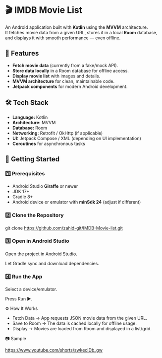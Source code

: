 # 🎬 IMDB Movie List

An Android application built with **Kotlin** using the **MVVM** architecture.  
It fetches movie data from a given URL, stores it in a local **Room** database, and displays it with smooth performance — even offline.


## 📌 Features

- **Fetch movie data** (currently from a fake/mock API).
- **Store data locally** in a Room database for offline access.
- **Display movie list** with images and details.
- **MVVM architecture** for clean, maintainable code.
- **Jetpack components** for modern Android development.

## 🛠️ Tech Stack

- **Language:** Kotlin  
- **Architecture:** MVVM  
- **Database:** Room  
- **Networking:** Retrofit / OkHttp (if applicable)  
- **UI:** Jetpack Compose / XML (depending on UI implementation)  
- **Coroutines** for asynchronous tasks


## 🚀 Getting Started

### 1️⃣ Prerequisites
- Android Studio **Giraffe** or newer  
- JDK 17+  
- Gradle 8+  
- Android device or emulator with **minSdk 24** (adjust if different)

### 2️⃣ Clone the Repository
git clone https://github.com/zahid-git/IMDB-Movie-list.git

### 3️⃣ Open in Android Studio
Open the project in Android Studio.

Let Gradle sync and download dependencies.

### 4️⃣ Run the App
Select a device/emulator.

Press Run ▶.

⚙️ How It Works
- Fetch Data → App requests JSON movie data from the given URL.
- Save to Room → The data is cached locally for offline usage.
- Display → Movies are loaded from Room and displayed in a list/grid.

📷 Sample

https://www.youtube.com/shorts/swkecIDb_gw

